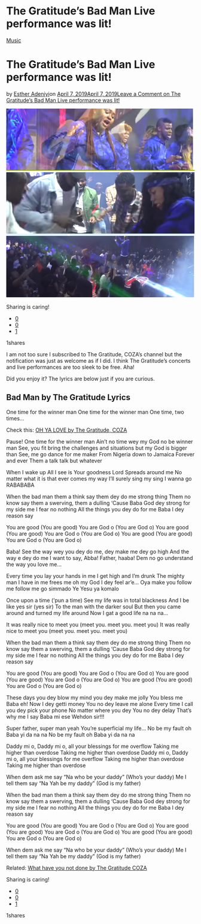 # The Gratitude’s Bad Man Live performance was lit!

[Music](https://estheradeniyi.com/category/music/)
# The Gratitude&#x2019;s Bad Man Live performance was lit!

by [Esther Adeniyi](https://estheradeniyi.com/author/esther-adeniyi/)on [April 7, 2019April 7, 2019](https://estheradeniyi.com/the-gratitudes-bad-man/)[Leave a Comment on The Gratitude&#x2019;s Bad Man Live performance was lit!](https://estheradeniyi.com/the-gratitudes-bad-man/#respond)

![Bad man by The Gratitude, live performance, Bad man by The Gratitude COZA, Bad man by The Gratitude LYRICS, Bad man by The Gratitude video, Bad man by The Gratitude youtube, Bad man by The Gratitude song](images\Bad-man-by-The-Gratitude.png)

Sharing is caring!

- [0](https://www.facebook.com/sharer/sharer.php?u=https%3A%2F%2Festheradeniyi.com%2Fthe-gratitudes-bad-man%2F&amp;t=The%20Gratitude%27s%20Bad%20Man%20Live%20performance%20was%20lit%21)
- [0](https://twitter.com/intent/tweet?text=The%20Gratitude%27s%20Bad%20Man%20Live%20performance%20was%20lit%21&amp;url=https%3A%2F%2Festheradeniyi.com%2Fthe-gratitudes-bad-man%2F)
- [1](#)

1shares

I am not too sure I subscribed to The Gratitude, COZA&#x2019;s channel but the notification was just as welcome as if I did. I think The Gratitude&#x2019;s concerts and live performances are too sleek to be free. Aha!

Did you enjoy it? The lyrics are below just if you are curious.

## Bad Man by The Gratitude Lyrics

One time for the winner man
 One time for the winner man
 One time, two times&#x2026;

Check this: [OH YA LOVE by The Gratitude, COZA](https://estheradeniyi.com/oh-ya-love-by-the-gratitude-coza/)

Pause!
 One time for the winner man
 Ain&#x2019;t no time wey my God no be winner man
 See, you fit bring the challenges
 and situations but my God is bigger than
 See, me go dance for me maker
 From Nigeria down to Jamaica
 Forever and ever
 Them a talk talk but whatever

When I wake up
 All I see is
 Your goodness Lord
 Spreads around me
 No matter what it is that ever comes my way
 I&#x2019;ll surely sing my sing
 I wanna go RABABABA

When the bad man them a think say them dey do me strong thing
 Them no know say them a swerving, them a dulling
 &#x2018;Cause Baba God dey strong for my side me I fear no nothing
 All the things you dey do for me Baba I dey reason say

You are good (You are good)
 You are God o (You are God o)
 You are good (You are good)
 You are God o (You are God o)
 You are good (You are good)
 You are God o (You are God o)

Baba!
 See the way wey you dey do me, dey make me dey go high
 And the way e dey do me I want to say, Abba! Father, haaba!
 Dem no go understand the way you love me&#x2026;

Every time you lay your hands in me I get high and I&#x2019;m drunk
 The mighty man I have in me frees me oh my God I dey feel ar&#x2019;e&#x2026;
 Oya make you follow me follow me go simmado
 Ye Yesu ya komalo

Once upon a time (&#x2018;pun a time)
 See my life was in total blackness
 And I be like yes sir (yes sir)
 To the man with the darker soul
 But then you came around and turned my life around
 Now I gat a good life na na na&#x2026;

It was really nice to meet you (meet you. meet you. meet you)
 It was really nice to meet you (meet you. meet you. meet you)

When the bad man them a think say them dey do me strong thing
 Them no know say them a swerving, them a dulling
 &#x2018;Cause Baba God dey strong for my side me I fear no nothing
 All the things you dey do for me Baba I dey reason say

You are good (You are good)
 You are God o (You are God o)
 You are good (You are good)
 You are God o (You are God o)
 You are good (You are good)
 You are God o (You are God o)

These days you dey blow my mind you dey make me jolly
 You bless me Baba eh! Now I dey getti money
 You no dey leave me alone
 Every time I call you dey pick your phone
 No matter where you dey
 You no dey delay
 That&#x2019;s why me I say
 Baba mi ese
 Wehdon sir!!!

Super father, super man yeah
 You&#x2019;re superficial my life&#x2026;
 No be my fault oh
 Baba yi da na na
 No be my fault oh
 Baba yi da na na

Daddy mi o, Daddy mi o, all your blessings for me overflow
 Taking me higher than overdose
 Taking me higher than overdose
 Daddy mi o, Daddy mi o, all your blessings for me overflow
 Taking me higher than overdose
 Taking me higher than overdose

When dem ask me say
 &#x201C;Na who be your daddy&#x201D;
 (Who&#x2019;s your daddy)
 Me I tell them say
 &#x201C;Na Yah be my daddy&#x201D;
 (God is my father)

When the bad man them a think say them dey do me strong thing
 Them no know say them a swerving, them a dulling
 &#x2018;Cause Baba God dey strong for my side me I fear no nothing
 All the things you dey do for me Baba I dey reason say

You are good (You are good)
 You are God o (You are God o)
 You are good (You are good)
 You are God o (You are God o)
 You are good (You are good)
 You are God o (You are God o)

When dem ask me say
 &#x201C;Na who be your daddy&#x201D;
 (Who&#x2019;s your daddy)
 Me I tell them say
 &#x201C;Na Yah be my daddy&#x201D;
 (God is my father)

Related: [What have you not done by The Gratitude COZA](https://estheradeniyi.com/what-have-you-not-done-gratitude-ft-j-j-hairston/)

Sharing is caring!

- [0](https://www.facebook.com/sharer/sharer.php?u=https%3A%2F%2Festheradeniyi.com%2Fthe-gratitudes-bad-man%2F&amp;t=The%20Gratitude%27s%20Bad%20Man%20Live%20performance%20was%20lit%21)
- [0](https://twitter.com/intent/tweet?text=The%20Gratitude%27s%20Bad%20Man%20Live%20performance%20was%20lit%21&amp;url=https%3A%2F%2Festheradeniyi.com%2Fthe-gratitudes-bad-man%2F)
- [1](#)

1shares
